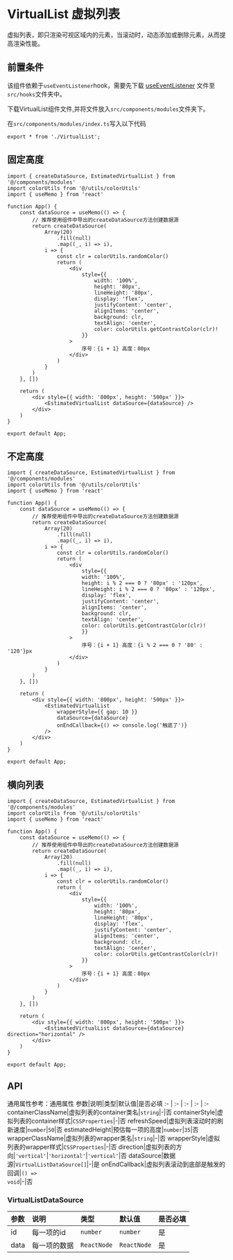 # VirtualList 虚拟列表
虚拟列表，即只渲染可视区域内的元素，当滚动时，动态添加或删除元素，从而提高渲染性能。

## 前置条件
该组件依赖于`useEventListener`hook，需要先下载 <a href='/ono-document/hooks/useEventListener'>useEventListener</a> 文件至`src/hooks`文件夹中。

下载VirtualList组件文件,并将文件放入`src/components/modules`文件夹下。

在`src/components/modules/index.ts`写入以下代码
```tsx
export * from './VirtualList';
```

## 固定高度
```tsx
import { createDataSource, EstimatedVirtualList } from '@/components/modules'
import colorUtils from '@/utils/colorUtils'
import { useMemo } from 'react'

function App() {
    const dataSource = useMemo(() => {
        // 推荐使用组件中导出的createDataSource方法创建数据源
        return createDataSource(
            Array(20)
                .fill(null)
                .map((_, i) => i),
            i => {
                const clr = colorUtils.randomColor()
                return (
                    <div
                        style={{
                            width: '100%',
                            height: '80px',
                            lineHeight: '80px',
                            display: 'flex',
                            justifyContent: 'center',
                            alignItems: 'center',
                            background: clr,
                            textAlign: 'center',
                            color: colorUtils.getContrastColor(clr)!
                        }}
                    >
                        序号：{i + 1} 高度：80px
                    </div>
                )
            }
        )
    }, [])
    
    return (
        <div style={{ width: '800px', height: '500px' }}>
            <EstimatedVirtualList dataSource={dataSource} />
        </div>
    )
}

export default App;
```

## 不定高度
```tsx
import { createDataSource, EstimatedVirtualList } from '@/components/modules'
import colorUtils from '@/utils/colorUtils'
import { useMemo } from 'react'

function App() {
    const dataSource = useMemo(() => {
        // 推荐使用组件中导出的createDataSource方法创建数据源
        return createDataSource(
            Array(20)
                .fill(null)
                .map((_, i) => i),
            i => {
                const clr = colorUtils.randomColor()
                return (
                    <div
                        style={{
                        width: '100%',
                        height: i % 2 === 0 ? '80px' : '120px',
                        lineHeight: i % 2 === 0 ? '80px' : '120px',
                        display: 'flex',
                        justifyContent: 'center',
                        alignItems: 'center',
                        background: clr,
                        textAlign: 'center',
                        color: colorUtils.getContrastColor(clr)!
                        }}
                    >
                        序号：{i + 1} 高度：{i % 2 === 0 ? '80' : '120'}px
                    </div>
                )
            }
        )
    }, [])

    return (
        <div style={{ width: '800px', height: '500px' }}>
            <EstimatedVirtualList
                wrapperStyle={{ gap: 10 }}
                dataSource={dataSource}
                onEndCallback={() => console.log('触底了')}
            />
        </div>
    )
}

export default App;
```

## 横向列表
```tsx
import { createDataSource, EstimatedVirtualList } from '@/components/modules'
import colorUtils from '@/utils/colorUtils'
import { useMemo } from 'react'

function App() {
    const dataSource = useMemo(() => {
        // 推荐使用组件中导出的createDataSource方法创建数据源
        return createDataSource(
            Array(20)
                .fill(null)
                .map((_, i) => i),
            i => {
                const clr = colorUtils.randomColor()
                return (
                    <div
                        style={{
                            width: '100%',
                            height: '80px',
                            lineHeight: '80px',
                            display: 'flex',
                            justifyContent: 'center',
                            alignItems: 'center',
                            background: clr,
                            textAlign: 'center',
                            color: colorUtils.getContrastColor(clr)!
                        }}
                    >
                        序号：{i + 1} 高度：80px
                    </div>
                )
            }
        )
    }, [])
    
    return (
        <div style={{ width: '800px', height: '500px' }}>
            <EstimatedVirtualList dataSource={dataSource} direction="horizontal" />
        </div>
    )
}

export default App;
```

## API
通用属性参考：通用属性
参数|说明|类型|默认值|是否必填
:- | :- | :- | :- | :-
containerClassName|虚拟列表的container类名|<code>string</code>|-|否
containerStyle|虚拟列表的container样式|<code>CSSProperties</code>|-|否
refreshSpeed|虚拟列表滚动时的刷新速度|<code>number</code>|<code>50</code>|否
estimatedHeight|预估每一项的高度|<code>number</code>|<code>35</code>|否
wrapperClassName|虚拟列表的wrapper类名|<code>string</code>|-|否
wrapperStyle|虚拟列表的wrapper样式|<code>CSSProperties</code>|-|否
direction|虚拟列表的方向|<code>'vertical'</code>\|<code>'horizontal'</code>|<code>'vertical'</code>|否
dataSource|数据源|<code>VirtualListDataSource[]</code>|-|是
onEndCallback|虚拟列表滚动到底部是触发的回调|<code>() => void</code>|-|否

### VirtualListDataSource
参数|说明|类型|默认值|是否必填
:- | :- | :- | :- | :-
id|每一项的id|<code>number</code>|<code>number</code>|是
data|每一项的数据|<code>ReactNode</code>|<code>ReactNode</code>|是
